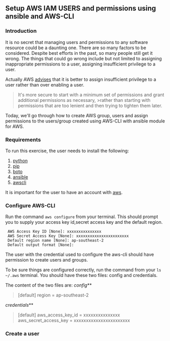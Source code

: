 ## Setup AWS IAM USERS and permissions using ansible and AWS-CLI

### Introduction

It is no secret that managing users and permissions to any software resource could be a daunting one. There are so many factors to be considered. Despite best efforts in the past, so many people still get it wrong. The things that could go wrong include but not limited to assigning inappropriate permissions to a user, assigning insufficient privilege to a user.

Actually AWS [advises](http://docs.aws.amazon.com/IAM/latest/UserGuide/best-practices.html#grant-least-privilege) that it is better to assign insufficient privilege to a user rather than over enabling a user.
>It's more secure to start with a minimum set of permissions and grant additional permissions as necessary, >rather than starting with permissions that are too lenient and then trying to tighten them later.

Today, we'll go through how to create AWS group, users and assign permissions to the users/group created using AWS-CLI with ansible module for AWS.

### Requirements

To run this exercise, the user needs to install the following:
1. [python](https://www.python.org/)
2. [pip](https://pypi.python.org/pypi/pip)
3. [boto](https://pypi.python.org/pypi/boto/)
4. [ansible](https://www.ansible.com/)
5. [awscli](http://docs.aws.amazon.com/cli/latest/userguide/installing.html)

It is important for the user to have an account with [aws](https://aws.amazon.com).

### Configure AWS-CLI

Run the command ```aws configure``` from your terminal. This should prompt you to supply your access key id,secret access key and the default region.
```
 AWS Access Key ID [None]: xxxxxxxxxxxxxxx
 AWS Secret Access Key [None]: xxxxxxxxxxxxxxxxxxxxxxx
 Default region name [None]: ap-southeast-2
 Default output format [None]:
```

The user with the credential used to configure the aws-cli should have permission to create users and groups.

To be sure things are configured correctly, run the command from your ```ls ~/.aws``` terminal. You should have these two files: config and credentials.

The content of the two files are:
_config_**
>[default]
>region = ap-southeast-2

_credentials_**
>[default]
>aws_access_key_id = xxxxxxxxxxxxxxx
>aws_secret_access_key = xxxxxxxxxxxxxxxxxxxxxxx

### Create a user
